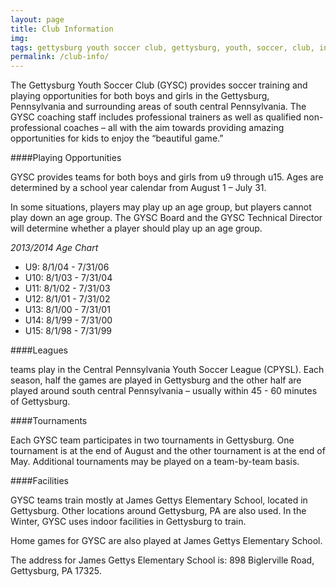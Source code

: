 ```yaml
---
layout: page
title: Club Information
img: 
tags: gettysburg youth soccer club, gettysburg, youth, soccer, club, information, playing opportunities, leagues, tournaments, facilities
permalink: /club-info/
---
```

The Gettysburg Youth Soccer Club (GYSC) provides soccer training and playing opportunities for both boys and girls in the Gettysburg, Pennsylvania and surrounding areas of south central Pennsylvania. The GYSC coaching staff includes professional trainers as well as qualified non-professional coaches – all with the aim towards providing amazing opportunities for kids to enjoy the “beautiful game.”

####Playing Opportunities 

GYSC provides teams for both boys and girls from u9 through u15. Ages are determined by a school year calendar from August 1 – July 31.

In some situations, players may play up an age group, but players cannot play down an age group. The GYSC Board and the GYSC Technical Director will determine whether a player should play up an age group.

*2013/2014 Age Chart*

<ul>
<li>U9: 8/1/04 - 7/31/06</li>
<li>U10: 8/1/03 - 7/31/04</li>
<li>U11: 8/1/02 - 7/31/03</li>
<li>U12: 8/1/01 - 7/31/02</li>
<li>U13: 8/1/00 - 7/31/01</li>
<li>U14: 8/1/99 - 7/31/00</li>
<li>U15: 8/1/98 - 7/31/99</li>
</ul>

####Leagues

teams play in the Central Pennsylvania Youth Soccer League (CPYSL). Each season, half the games are played in Gettysburg and the other half are played around south central Pennsylvania – usually within 45 - 60  minutes of Gettysburg.

####Tournaments 

Each GYSC team participates in two tournaments in Gettysburg. One tournament is at the end of August and the other tournament is at the end of May. Additional tournaments may be played on a team-by-team basis.

####Facilities

GYSC teams train mostly at James Gettys Elementary School, located in Gettysburg. Other locations around Gettysburg, PA are also used. In the Winter, GYSC uses indoor facilities in Gettysburg to train.

Home games for GYSC are also played at James Gettys Elementary School.

The address for James Gettys Elementary School is: 898 Biglerville Road, Gettysburg, PA 17325.

